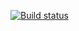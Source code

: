 [![Build status](https://ci.appveyor.com/api/projects/status/c6p56mbbfwhhcvmm?svg=true)](https://ci.appveyor.com/project/Akimutina/selenide)
